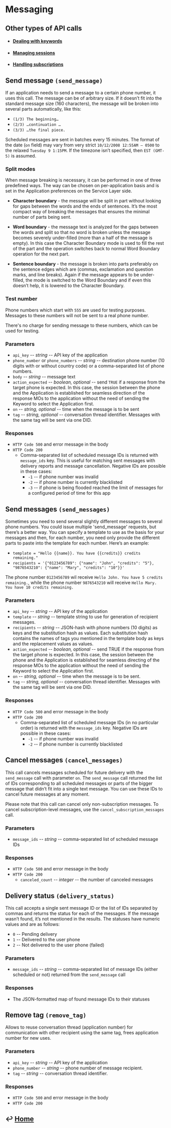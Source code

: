 Messaging
=========

Other types of API calls
------------------------

- #### [Dealing with keywords](https://github.com/RecessMobile/API/tree/master/sections/api/keywords.md)

- #### [Managing sessions](https://github.com/RecessMobile/API/tree/master/sections/api/sessions.md)

- #### [Handling subscriptions](https://github.com/RecessMobile/API/tree/master/sections/api/subscriptions.md)


Send message `(send_message)`
-----------------------------

If an application needs to send a message to a certain phone number, it uses this call. The message can be of arbitrary size. If it doesn’t fit into the standard message size (160 characters), the message will be broken into several parts automatically, like this:

-   `(1/3) The beginning…`
-   `(2/3) …continuation …`
-   `(3/3) …the final piece.`

Scheduled messages are sent in batches every 15 minutes. The format of
the date (`on` field) may vary from very strict `10/12/2008 12:55AM —
0500` to the relaxed `Tuesday 9 1:15PM`. If the timezone isn’t
specified, then `EST (GMT-5)` is assumed.

### Split modes

When message breaking is necessary, it can be performed in one of three
predefined ways. The way can be chosen on per-application basis and is
set in the Application preferences on the Service Layer side.

-   **Character boundary** - the message will be split in part without
    looking for gaps between the words and the ends of sentences. It’s
    the most compact way of breaking the messages that ensures the
    minimal number of parts being sent.

-   **Word boundary** - the message text is analyzed for the gaps between
    the words and split so that no word is broken unless the message
    becomes severely under-filled (more than a half of the message is
    empty). In this case the Character Boundary mode is used to fill the
    rest of the part and the operation switches back to normal Word
    Boundary operation for the next part.

-   **Sentence boundary** - the message is broken into parts preferably on
    the sentence edges which are (commas, exclamation and question
    marks, and line breaks). Again if the message appears to be
    under-filled, the mode is switched to the Word Boundary and if even
    this doesn’t help, it is lowered to the Character Boundary.

### Test number

Phone numbers which start with `555` are used for testing purposes.
Messages to these numbers will not be sent to a real phone number.

There's no charge for sending message to these numbers, which
can be used for testing.

### Parameters

-   `api_key` -- *string* -- API key of the application
-   `phone_number` or `phone_numbers` -- *string* -- destination phone number
    (10 digits with or without country code) or a comma-separated list
    of phone numbers.
-   `body` -- *string* -- message text
-   `action_expected` -- *boolean, optional* -- send `TRUE` if a response
    from the target phone is expected. In this case, the session between
    the phone and the Application is established for seamless direction
    of the response MOs to the application without the need of sending
    the Keyword to select the Application first.
-   `on` -- *string, optional* -- time when the message is to be sent
-   `tag` -- *string, optional* -- conversation thread identifier. Messages
    with the same tag will be sent via one DID.

### Responses

-   `HTTP Code 500` and error message in the body
-   `HTTP Code 200`
    -   Comma-separated list of scheduled message IDs is returned with
        `message_ids` key. This is useful for matching sent
        messages with delivery reports and message cancellation.
        Negative IDs are possible in these cases:
    	-   `-1` -- if phone number was invalid
        -   `-2` -- if phone number is currently blacklisted
        -   `-3` -- if phone is being flooded reached the limit of
            messages for a configured period of time for this app

Send messages `(send_messages)`
-------------------------------

Sometimes you need to send several slightly different messages to
several phone numbers. You could issue multiple 'send_message'
requests, but there’s a better way. You can specify a template to
use as the basis for your messages and then, for each number, you need only provide the different parts to paste into the template for each number. Here’s an example:

-   `template = "Hello {{name}}. You have {{credits}} credits remaining."`
-   `recipients = '{"0123456789": {"name": "John", "credits": "5"},
    "9876543210": {"name": "Mary", "credits": "10"}}'`

The phone number `0123456789` wil receive `Hello John. You have 5 credits
remaining.`, while the phone number `9876543210` will receive `Hello Mary. You have 10 credits remaining.`

### Parameters

-   `api_key` -- *string* -- API key of the application
-   `template` -- *string* -- template string to use for generation of
    recipient messages.
-   `recipients` -- *string* -- JSON-hash with phone numbers (10 digits) as
    keys and the substitution hash as values. Each substitution hash
    contains the names of tags you mentioned in the template body as
    keys and the replacement values as values.
-   `action_expected` -- *boolean, optional* -- send TRUE if the response
    from the target phone is expected. In this case, the session between
    the phone and the Application is established for seamless directing
    of the response MOs to the application without the need of sending
    the Keyword to select the Application first.
-   `on` -- *string, optional* -- time when the message is to be sent.
-   `tag` -- *string, optional* -- conversation thread identifier. Messages
    with the same tag will be sent via one DID.

### Responses

-   `HTTP Code 500` and error message in the body
-   `HTTP Code 200`
    -   Comma-separated list of scheduled message IDs (in no particular
        order) is returned with the `message_ids` key. Negative IDs are
        possible in these cases:
        -   `-1` -- if phone number was invalid
        -   `-2` -- if phone number is currently blacklisted


Cancel messages `(cancel_messages)`
-----------------------------------

This call cancels messages scheduled for future delivery with the
`send_message` call with parameter `on`. The `send_message` call returned
the list of IDs corresponding to all scheduled messages or parts of the
bigger message that didn’t fit into a single text message. You can use
these IDs to cancel future messages at any moment.

Please note that this call can cancel only non-subscription messages. To
cancel subscription-level messages, use the `cancel_subscription_messages`
call.

### Parameters

-   `message_ids` -- *string* -- comma-separated list of scheduled message
    IDs

### Responses

-   `HTTP Code 500` and error message in the body
-   `HTTP Code 200`
    -   `canceled_count` -- *integer* -- the number of canceled messages

Delivery status `(delivery_status)`
-----------------------------------

This call accepts a single sent message ID or the list of IDs separated
by commas and returns the status for each of the messages. If the
message wasn’t found, it’s not mentioned in the results. The statuses
have numeric values and are as follows:

-   `0` -- Pending delivery
-   `1` -- Delivered to the user phone
-   `2` -- Not delivered to the user phone (failed)

### Parameters

-   `message_ids` -- *string* -- comma-separated list of message IDs (either scheduled or not) returned from the `send_message` call

### Responses

-   The JSON-formatted map of found message IDs to their statuses

Remove tag `(remove_tag)`
-------------------------

Allows to reuse conversation thread (application number) for
communication with other recipient using the same tag, frees application
number for new uses.

### Parameters

- `api_key` -- *string* -- API key of the application
- `phone_number` -- *string* -- phone number of message recipient.
- `tag` -- *string* -- conversation thread identifier.

### Responses

- `HTTP Code 500` and error message in the body
- `HTTP Code 200`


&#8617; [Home](https://github.com/RecessMobile/API)
--------------
